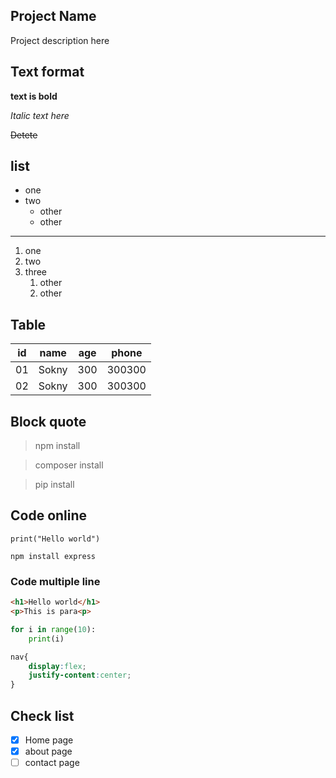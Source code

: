 ## Project Name
Project description here

## Text format
**text is bold**

*Italic text here*

~~Detete~~

## list 
- one 
- two
    - other
    - other
---
1. one
2. two
3. three
    1. other
    2. other

## Table

| id | name   | age | phone|
|----|--------|-----|------|
| 01 | Sokny  | 300 |300300|
| 02 | Sokny  | 300 |300300|

## Block quote

> npm install

> composer install

> pip install

## Code online
`print("Hello world")`

`npm install express`

### Code multiple line

```html
<h1>Hello world</h1>
<p>This is para<p>
```
```python
for i in range(10):
    print(i)
```
```css
nav{
    display:flex;
    justify-content:center;
}
```

## Check list
- [x] Home page
- [x] about page
- [ ] contact page
